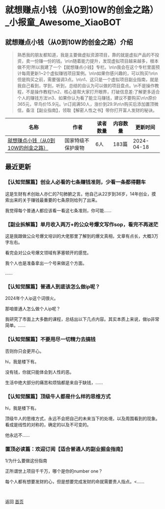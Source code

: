 # 就想赚点小钱（从0到10W的创金之路）_小报童_Awesome_XiaoBOT

## 就想赚点小钱（从0到10W的创金之路）介绍
> 熟悉我的朋友都知道，我是主要做虚拟资源项目，靠的就是虚拟产品的不投资，卖一份赚一份的钱。\n\n随着能力提升，发现虚拟项目越来越多，根本做不完!所以我建了一个【就想赚点小钱】专栏。\n\n我会在这个专栏里面预计每周更新1~2个虚拟赚钱项目案例。\n\n如果你感兴趣的，可以购买!\n\n但是购买之前，需要强调3点。\n\n1、这只是一个虚拟项目副业指南，就是我自己看到，学到，听到，总结的自认为可以做的项目盘点。\n不是操作教程，不是操作教程!\n2、核心是帮大家打开眼界，打破信息差:了解更多适合个人的赚钱方法\n3、如果你认为看了能立马赚钱，建议不要购买\n\n原价365元，早鸟价15.9元。\n订阅满50人，涨价到29.9\n\n购买后添加置顶微信，备注【副业指南】，领取【解密人性之书】带你打开富人发财的秘诀。  
  


|名称|作者|读者数量|内容数量|更新时间|
|---|---|---|---|---|
|[就想赚点小钱（从0到10W的创金之路）](https://xiaobot.net/p/ZMWX10000?refer=9c3f1c95-a052-465a-9902-f6d75080262a)|国家特级不保护废物|6人|183篇|2024-04-18|

## 最近更新
### 【认知觉醒篇】创业人必看的七条赚钱准则，少看一条都得翻车

这是生财有术创始人亦仁的7句肺腑之言。他自己从22岁到36岁，14年创业，摸索出来的关于赚钱最重要的七条原则给列了出来。

我觉得每个普通人都应该看一看这七条准则，你可能......

### 【副业拆解篇】单月收入两万+的公众号爆文写作sop，看完不再迷茫

这是我跟做公众号爆文培训的大佬那里了解到的爆文真相，文章有点长，大概3万字左右。

看完会对公众号爆文领域有茅塞顿开的感觉。

我个人也是准备拿出一个号来做这个方面。

......

### 【认知觉醒篇】普通人到底该怎么做ip呢？

2024年个人ip这个词很火。

那咱普通人怎么做个人ip呢？

我研究了市面上大多数的课程，总结出以下几点内容。其实本质上来说，做ip非常简单。......

### 【认知觉醒篇】不要用尽一切精力去搞钱

否则你只会更开心。

hi，我是楼下有。

没有钱，你就只能体会到人性的恶。

生活中绝大部分的痛苦和烦恼都是来自于缺钱，......

### 【认知觉醒篇】顶级牛人都是什么样的思维方式

hi，我是楼下有。

顶级牛人的思维方式，永远不会把自己的未来当下的处境，以及周围看到的现象。看成是线性的对称的，确定的以及不可变的。

他永远不......

### 置顶必读篇：欢迎订阅【适合普通人的副业掘金指南】

1/为什么要做这份指南

正所谓世上项目千千万，哪个是你的number one？

每个人都有想要发财的心，但是想要完成发财的命就需要贵人指点。<......


<a href="https://github.com/Reno9527/awesome-xiaobot" style="color: white; text-decoration: none;">awesome-xiaobot</a>

返回 [首页](../README.md)

